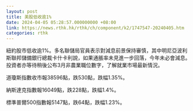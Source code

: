 ```yaml
---
layout: post
title: 美股低收逾1%
date: 2024-04-05 05:28:57.000000000 +08:00
link: https://news.rthk.hk/rthk/ch/component/k2/1747547-20240405.htm
categories: rthk
---
```


紐約股市低收逾1%。多名聯儲局官員表示對減息前景保持審慎，其中明尼亞波利斯聯邦儲備銀行總裁卡什卡利說，如果通脹率未見進一步回落，今年未必會減息。投資者亦等待稍後公布3月非農業職位數字，了解就業市場最新情況。

道瓊斯指數收市報38596點，跌530點，跌幅1.35%。

納斯達克指數報16049點，跌228點，跌幅1.4%。

標準普爾500指數報5147點，跌64點，跌幅1.23%。
